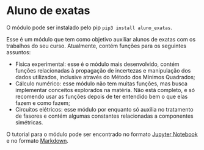 # Aluno de exatas

O módulo pode ser instalado pelo pip `pip3 install aluno_exatas`.

Esse é um módulo que tem como objetivo auxiliar alunos de exatas com os trabalhos do seu curso. Atualmente, contém funções para os seguintes assuntos:
* Física experimental: esse é o módulo mais desenvolvido, contém funções relacionadas à propagação de incertezas e manipulação dos dados utilizados, inclusive através do Método dos Mínimos Quadrados;
* Cálculo numérico: esse módulo não tem muitas funções, mas busca implementar conceitos explorados na matéria. Não está completo, e só recomendo usar as funções depois de ter entendido bem o que elas fazem e como fazem;
* Circuitos elétricos: esse módulo por enquanto só auxilia no tratamento de fasores e contém algumas constantes relacionadas a componentes simétricas.

O tutorial para o módulo pode ser encontrado no formato [Jupyter Notebook](https://github.com/ericonr/aluno_exatas/blob/master/tutorial_aluno_exatas.ipynb) e no formato [Markdown](https://github.com/ericonr/aluno_exatas/blob/master/tutorial_aluno_exatas.md).
